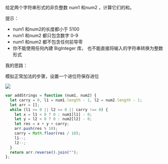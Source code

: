 给定两个字符串形式的非负整数 num1 和num2 ，计算它们的和。

提示：

- num1 和num2的长度都小于 5100
- num1 和num2 都只包含数字 0-9
- num1 和num2 都不包含任何前导零
- 你不能使用任何內建 BigInteger 库， 也不能直接将输入的字符串转换为整数形式

我的思路：

模拟正常加法的步骤，设置一个进位符保存进位

![](https://assets.leetcode-cn.com/solution-static/415/1.png)

```js
var addStrings = function (num1, num2) {
  let carry = 0, l1 = num1.length - 1, l2 = num2.length - 1;
  let arr = [];
  while (l1 >= 0 || l2 >= 0 || carry !== 0) {
    let x = l1 < 0 ? 0 : num1[l1] - 0;
    let y = l2 < 0 ? 0 : num2[l2] - 0;
    let res = x + y + carry;
    arr.push(res % 10);
    carry = Math.floor(res / 10);
    l1--;
    l2--;
  }
  return arr.reverse().join("");
};
```
